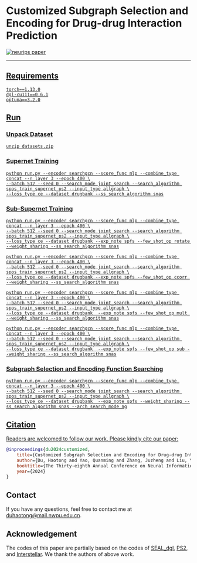 # Customized Subgraph Selection and Encoding for Drug-drug Interaction Prediction

<p align="left">
<a href="https://neurips.cc/virtual/2024/poster/94377"><img src="https://img.shields.io/badge/NeurIPS%202024-Poster-brightgreen.svg" alt="neurips paper">
</p>

---

## Requirements

```sheel
torch==1.13.0
dgl-cu111==0.6.1
optuna==3.2.0
```

## Run

### Unpack Dataset
```shell
unzip datasets.zip
```

### Supernet Training
```shell
python run.py --encoder searchgcn --score_func mlp --combine_type concat --n_layer 3 --epoch 400 \
--batch 512 --seed 0 --search_mode joint_search --search_algorithm spos_train_supernet_ps2 --input_type allgraph \
--loss_type ce --dataset drugbank --ss_search_algorithm snas
```
### Sub-Supernet Training
```shell
python run.py --encoder searchgcn --score_func mlp --combine_type concat --n_layer 3 --epoch 400 \
--batch 512 --seed 0 --search_mode joint_search --search_algorithm spos_train_supernet_ps2 --input_type allgraph \
--loss_type ce --dataset drugbank --exp_note spfs --few_shot_op rotate --weight_sharing --ss_search_algorithm snas

python run.py --encoder searchgcn --score_func mlp --combine_type concat --n_layer 3 --epoch 400 \
--batch 512 --seed 0 --search_mode joint_search --search_algorithm spos_train_supernet_ps2 --input_type allgraph \
--loss_type ce --dataset drugbank --exp_note spfs --few_shot_op ccorr --weight_sharing --ss_search_algorithm snas

python run.py --encoder searchgcn --score_func mlp --combine_type concat --n_layer 3 --epoch 400 \
--batch 512 --seed 0 --search_mode joint_search --search_algorithm spos_train_supernet_ps2 --input_type allgraph \
--loss_type ce --dataset drugbank  --exp_note spfs --few_shot_op mult --weight_sharing --ss_search_algorithm snas

python run.py --encoder searchgcn --score_func mlp --combine_type concat --n_layer 3 --epoch 400 \
--batch 512 --seed 0 --search_mode joint_search --search_algorithm spos_train_supernet_ps2 --input_type allgraph \
--loss_type ce --dataset drugbank  --exp_note spfs --few_shot_op sub --weight_sharing --ss_search_algorithm snas
```
### Subgraph Selection and Encoding Function Searching
```shell
python run.py --encoder searchgcn --score_func mlp --combine_type concat --n_layer 3 --epoch 400 \
--batch 512 --seed 0 --search_mode joint_search --search_algorithm spos_train_supernet_ps2 --input_type allgraph \
--loss_type ce --dataset drugbank  --exp_note spfs --weight_sharing --ss_search_algorithm snas --arch_search_mode ng
```
## Citation

Readers are welcomed to follow our work. Please kindly cite our paper:

```bibtex
@inproceedings{du2024customized,
    title={Customized Subgraph Selection and Encoding for Drug-drug Interaction Prediction},
    author={Du, Haotong and Yao, Quanming and Zhang, Juzheng and Liu, Yang and Wang, Zhen},
    booktitle={The Thirty-eighth Annual Conference on Neural Information Processing Systems},
    year={2024}
}
```

## Contact
If you have any questions, feel free to contact me at [duhaotong@mail.nwpu.edu.cn](mailto:duhaotong@mail.nwpu.edu.cn).

## Acknowledgement

The codes of this paper are partially based on the codes of [SEAL_dgl](https://github.com/Smilexuhc/SEAL_dgl), [PS2](https://github.com/qiaoyu-tan/PS2), and [Interstellar](https://github.com/LARS-research/Interstellar). We thank the authors of above work.
